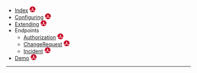 - [Index](servicedesk-api) [![Broadcom](../posts/images/broadcom.png "Broadcom")][1]
- [Configuring](servicedesk-api-configuring) [![Broadcom](../posts/images/broadcom.png "Broadcom")][2]
- [Extending](servicedesk-api-extending) [![Broadcom](../posts/images/broadcom.png "Broadcom")][3]
- Endpoints
  - [Authorization](servicedesk-api-authorization) [![Broadcom](../posts/images/broadcom.png "Broadcom")][4]
  - [ChangeRequest](servicedesk-api-changerequest) [![Broadcom](../posts/images/broadcom.png "Broadcom")][5]
  - [Incident](servicedesk-api-incident) [![Broadcom](../posts/images/broadcom.png "Broadcom")][6]
- [Demo](servicedesk-api-demo) [![Broadcom](../posts/images/broadcom.png "Broadcom")][7]

<!-- <?# Link "/foo/bar" /?> -->

---

[1]: (https://community.broadcom.com/symantecenterprise/viewdocument?DocumentKey=d54b726c-cf91-42f3-a0fe-436a3d559c14&amp;CommunityKey=04ead5e9-3643-4118-b853-afa5a58710c6&amp;tab=librarydocuments)
[2]: (https://community.broadcom.com/symantecenterprise/viewdocument?DocumentKey=becb0e82-72b6-40da-ad93-e5f3aad8afcd&amp;CommunityKey=04ead5e9-3643-4118-b853-afa5a58710c6&amp;tab=librarydocuments)
[3]: (https://community.broadcom.com/symantecenterprise/viewdocument?DocumentKey=6d994fd8-1056-49a7-8228-488a03300d41&amp;CommunityKey=04ead5e9-3643-4118-b853-afa5a58710c6&amp;tab=librarydocuments)
[4]: (https://community.broadcom.com/symantecenterprise/viewdocument?DocumentKey=30d60bd5-f273-41b4-a1ff-67a40becd4dd&amp;CommunityKey=04ead5e9-3643-4118-b853-afa5a58710c6&amp;tab=librarydocuments)
[5]: (https://community.broadcom.com/symantecenterprise/viewdocument?DocumentKey=9a8c56d0-0069-49df-8f18-a4228bddd4a8&amp;CommunityKey=04ead5e9-3643-4118-b853-afa5a58710c6&amp;tab=librarydocuments)
[6]: (https://community.broadcom.com/symantecenterprise/viewdocument?DocumentKey=bf651a3b-b5a6-4054-b348-3aa2c4414826&amp;CommunityKey=04ead5e9-3643-4118-b853-afa5a58710c6&amp;tab=librarydocuments)
[7]: (https://community.broadcom.com/symantecenterprise/viewdocument?DocumentKey=739bf091-178b-4fd7-b214-0b62f4db987c&amp;CommunityKey=04ead5e9-3643-4118-b853-afa5a58710c6&amp;tab=librarydocuments)
